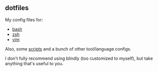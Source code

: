 
## dotfiles

My config files for:

- [bash](/bash)
- [zsh](/zsh)
- [vim](/vim)

Also, some [scripts](/bin) and a bunch of other tool/language
configs.

I don't fully recommend using blindly (too customized to myself),
but take anything that's useful to you.

